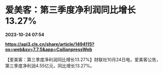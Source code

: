 # 爱美客：第三季度净利润同比增长13.27%

**2023-10-24 07:54**

**https://api3.cls.cn/share/article/1494115?os=web&sv=7.7.5&app=CailianpressWeb**

【爱美客：第三季度净利润同比增长13.27%】财联社10月24日电，爱美客公告，第三季度净利润4.55亿元，同比增长13.27%。